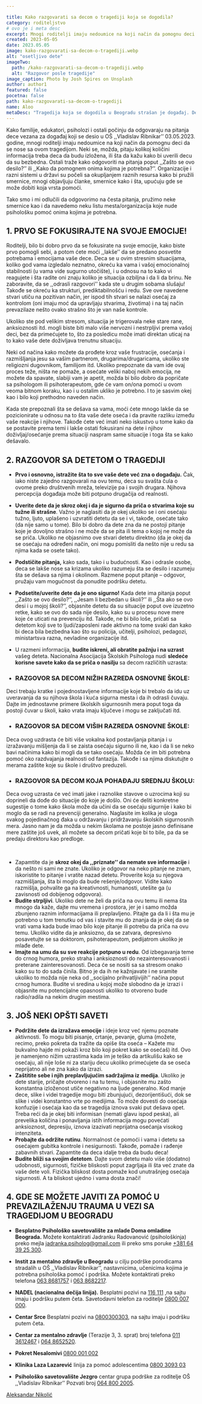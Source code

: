 ```yaml
---

title: Kako razgovarati sa decom o tragediji koja se dogodila?
category: roditeljstvo
# ovo je i meta desc
excerpt: Mnogi roditelji imaju nedoumice na koji način da pomognu deci da se nose sa ovom tragedijom.
created: 2023-05-05
date: 2023.05.05
image: kako-razgovarati-sa-decom-o-tragediji.webp
alt: "osetljivo dete"
imageTwo:
  path: /kako-razgovarati-sa-decom-o-tragediji.webp
  alt: "Razgovor posle tragedije"
image_caption: Photo by Josh Spires on Unsplash
author: author1
featured: false
pocetna: false
path: kako-razgovarati-sa-decom-o-tragediji
name: Aloo
metaDesc: "Tragedija koja se dogodila u Beogradu strašan je događaj. Deca posebno doživljavaju ovakve situacije. Na koji način razgovarati sa decom nakon ovako tragičnih dešavanja?"
---
```


Kako familije, edukatori, psiholozi i ostali počinju da odgovaraju na pitanja dece vezana za događaj koji se desio u OŠ ,,Vladislav Ribnikar’’ 03.05.2023. godine, mnogi roditelji imaju nedoumice na koji način da pomognu deci da se nose sa ovom tragedijom. Neki se, možda, pitaju kolikoj količini informacija treba deca da budu izložena, ili šta da kažu kako bi uverili decu da su bezbedna. Ostali traže kako odgovoriti na pitanja poput ,,Zašto se ovo desilo?’’ ili ,,Kako da pomognem onima kojima je potrebna?’’.
Organizacije i razni sistemi u državi su počeli sa okupljanjem raznih resursa kako bi pružili smernice, mnogi objavljuju članke, smernice kako i šta, upućuju gde se može dobiti koja vrsta pomoći.

Tako smo i mi odlučili da odgovorimo na česta pitanja, pružimo neke smernice kao i da navedemo neku listu mesta/organizacija koje nude psihološku pomoć onima kojima je potrebna.

## 1. PRVO SE FOKUSIRAJTE NA SVOJE EMOCIJE!

Roditelji, bilo bi dobro prvo da se fokusirate na svoje emocije, kako biste prvo pomogli sebi, a potom ćete moći ,,lakše’’ da se predano posvetite potrebama i emocijama vaše dece. Deca se u ovim stresnim situacijama, koliko god vama izgledalo neznatno, okreću ka vama i vašoj emocionalnoj stabilnosti (u vama vide sugurno utočište), i u odnosu na to kako vi reagujete i šta radite oni znaju koliko je situacija ozbiljna i da li da brinu. Ne zaboravite, da se ,,odrasli razgovori’’ kada ste u drugim sobama slušaju! Takođe se okreću ka strukturi, prediktabilnošću i redu. Sve ove navedene stvari utiču na pozitivan način, jer ispod tih stvari se nalazi osećaj za kontrolom (oni imaju moć da upravljaju stvarima, životima) i na taj način prevazilaze nešto ovako strašno što je van naše kontrole.

Ukoliko ste pod velikim stresom, situacija je trigerovala neke stare rane, anksioznosti itd. mogli biste biti malo više nervozni i nestrpljivi prema vašoj deci, bez da primećujete to, što za posledicu može imati direktan uticaj na to kako vaše dete doživljava trenutnu situaciju.

Neki od načina kako možete da prođete kroz vaše frustracije, osećanja i razmišljanja jesu sa vašim partnerom, drugarima/drugaricama, ukoliko ste religiozni dugovnikom, familijom itd. Ukoliko prepoznate da vam ide ovaj proces teže, ništa ne pomaže, a osećate veliki naboj nekih emocija, ne možete da spavate, slabiji vam je apetit, možda bi bilo dobro da popričate sa psihologom ili psihoterapeutom, gde će vam on/ona pomoći u ovom veoma bitnom koraku, kao i u ostalim ukliko je potrebno. I to je sasvim okej kao i bilo koji prethodno naveden način.

Kada ste prepoznali šta se dešava sa vama, moći ćete mnogo lakše da se pozicionirate u odnosu na to šta vaše dete oseća i da pravite razliku između vaše reakcije i njihove. Takođe ćete već imati neko iskustvo u tome kako da se postavite prema temi i lakše ostati fokusirani na dete i njihov doživljaj/osećanje prema situaciji naspram same situacije i toga šta se kako dešavalo.

## 2. RAZGOVOR SA DETETOM O TRAGEDIJI

- **Prvo i osnovno, istražite šta to sve vaše dete već zna o događaju.** Čak, iako niste zajedno razgovarali na ovu temu, deca su svašta čula o ovome preko društvenih mreža, televizije pa i svojih drugara. Njihova percepcija događaja može biti potpuno drugačija od realnosti.
- **Uverite dete da je skroz okej i da je sigurno da priča o stvarima koje su tužne ili strašne**. Važno je naglasiti da je okej ukoliko se i oni osećaju tužno, ljuto, uplašeno i uzvratiti detetu da se i vi, takođe, osećate tako (da nije samo u tome). Bilo bi dobro da dete zna da ne postoji pitanje koje je dovoljno strašno i ne može da se pita ili tema o kojoj ne može da se priča. Ukoliko ne objasnimo ove stvari detetu direktno (da je okej da se osećaju na određeni način, oni mogu pomisliti da nešto nije u redu sa njima kada se osete tako).
- **Podstičite pitanja,** kako sada, tako i u budućnosti. Kao i odrasle osobe, deca se lakše nose sa krizama ukoliko razumeju šta se desilo i razumeju šta se dešava sa njima i okolinom. Razmene poput pitanje – odgovor, pružaju vam mogućnost da ponudite podršku detetu.
- **Podsetite/uverite dete da je ono sigurno!** Kada dete ima pitanja poput ,,Zašto se ovo desilo?’’, ,,Jesam li bezbedan u školi?’’ ili ,,Šta ako se ovo desi i u mojoj školi?’’, objasnite detetu da su situacije poput ove izuzetno retke, kako se ovo do sada nije desilo, kako su u procesu nove mere koje će uticati na prevenciju itd. Takođe, ne bi bilo loše, pričati sa detetom koji sve to ljudi/zaposleni rade aktivno na tome svaki dan kako bi deca bila bezbedna kao što su policija, učitelji, psiholozi, pedagozi, ministartsva razna, nevladine organizacije itd.
- U razmeni informacija, **budite iskreni, ali obratite pažnju i na uzrast** vašeg deteta. Nacionalna Asocijacija Školskih Psihologa nudi **sledeće korisne savete kako da se priča o nasilju** sa decom različitih uzrasta: 

- ### RAZGOVOR SA DECOM NIŽIH RAZREDA OSNOVNE ŠKOLE:
Deci trebaju kratke i pojednostavljene informacije koje bi trebalo da idu uz uveravanja da su njihova škola i kuća sigurna mesta i da ih odrasli čuvaju. Dajte im jednostavne primere školskih sigurnosnih mera poput toga da postoji čuvar u školi, kako vrata imaju ključeve i mogu se zaključati itd. 

- ### RAZGOVOR SA DECOM VIŠIH RAZREDA OSNOVNE ŠKOLE:
Deca ovog uzdrasta će biti više vokalna kod postavljanja pitanja i u izražavanju mišljenja da li se zaista osećaju sigurno ili ne, kao i da li se neko bavi načinima kako bi mogli da se tako osećaju. Možda će im biti potrebna pomoć oko razdvajanja realnosti od fantazija. Takođe i sa njima diskutujte o merama zaštite koje su škole i društvo preduzeli. 

- ### RAZGOVOR SA DECOM KOJA POHAĐAJU SREDNJU ŠKOLU:
Deca ovog uzrasta će već imati jake i raznolike stavove o uzrocima koji su doprineli da dođe do situacije do koje je došlo. Oni će deliti konkretne sugestije o tome kako škola može da učini da se osećaju sigurnije i kako bi moglo da se radi na prevenciji generalno. Naglasite im kolika je uloga svakog pojedinačnog đaka u održavanju i pridržavanju školskih sigurnosnih mera. Jasno nam je da možda u nekim školama ne postoje jasno definisane mere zaštite još uvek, ali možete sa decom pričati koje bi to bile, pa da se predaju direktoru kao predloge.  

<br>

- Zapamtite da je **skroz okej da ,,priznate’’ da nemate sve informacije** i da nešto ni sami ne znate. Ukoliko je odgovor na neko pitanje ne znam, iskoristite to pitanje i vratite nazad detetu. Proverite koja su njegova razmišljanja, šta bi moglo da bude rešenje/odgovor. Vidite kako razmišlja, pohvalite ga na kreativnosti, humanosti, utešite ga (u zavisnosti od dobijenog odgovora).
- **Budite strpljivi**. Ukoliko dete ne želi da priča na ovu temu ili nema šta mnogo da kaže, dajte mu vremena i prostora, jer je i samo možda zbunjeno raznim informacijama ili preplavljeno. Pitajte ga da li i šta mu je potrebno u tom trenutku od vas i stavite mu do znanja da je okej da se vrati vama kada bude imao bilo koje pitanje ili potrebu da priča na ovu temu. Ukoliko vidite da je anksiozno, da se zatvara, depresivno posavetujte se sa doktorom, psihoterapeutom, pedijatrom ukoliko je mlađe dete.
- **Imajte na umu da su sve reakcije potpuno u redu**. Od izbegavanja teme do crnog humora, preko straha i anksioznosti do nezainteresovanosti i preterane zainteresovanosti. Deca će se nositi sa sa stresom onako kako su to do sada činila. Bitno je da ih ne kažnjavate i ne sramite ukoliko to možda nije neka od ,,socijalno prihvatljivijih’’ načina poput crnog humora. Budite vi sredina u kojoj može slobodno da je izrazi i objasnite mu potencijalne opasnosti ukoliko to otvoreno bude radio/radila na nekim drugim mestima. 



## 3. JOŠ NEKI OPŠTI SAVETI

- **Podržite dete da izražava emocije** i ideje kroz već njemu poznate aktivnosti. To mogu biti pisanje, crtanje, pevanje, gluma (možete, recimo, preko pokreta da tražite da opiše šta oseća – Kažete mu bukvalno hajde mi pokaži kroz bilo koji pokret kako se osećaš) itd. Ovo je namenjeno nižim uzrastima kada im je teško da artikulišu kako se osećaju, ali nije loše ni za stariju decu ukoliko primećujete da se oseća neprijatno ali ne zna kako da izrazi.  
- **Zaštitite sebe i njih preplavljujućim sadržajima iz medija**. Ukoliko je dete starije, pričajte otvoreno i na tu temu, i objasnite mu zašto konstantna izloženost utiče negativno na ljude generalno. Kod manje dece, slike i videi tragedije mogu biti zbunjujući, dezorijentišući, dok se slike i videi konstantno vrte po medijima. To može dovesti do osećaja konfuzije i osećaja kao da se tragedija iznova svaki put dešava opet. Treba reći da je okej biti informisan (nemati glavu ispod peska), ali prevelika količina i ponavljanja istih informacija mogu povećati anksioznost, depresiju, iznova izazivati neprijatna osećanja visokog intenziteta. 
- **Probajte da održite rutinu**. Normalnost će pomoći i vama i detetu sa osećajem gubitka kontrole i nesigurnosti. Takođe, pomaže i rađenje zabavnih stvari. Zapamtite da deca idalje treba da budu deca!
- **Budite bliži sa svojim detetom**. Dajte svom detetu malo više (dodatno) udobnosti, sigurnosti, fizičke bliskosti poput zagrljaja ili šta već znate da vaše dete voli. Fizička bliskost dosta pomaže kod unutrašnjeg osećaja sigurnosti. A ta bliskost ujedno i vama dosta znači!

## 4. GDE SE MOŽETE JAVITI ZA POMOĆ U PREVAZILAŽENJU TRAUMA U VEZI SA TRAGEDIJOM U BEOGRADU

- **Besplatno Psihološko savetovalište za mlade Doma omladine Beograda.** Možete kontaktirati Jadranku Radovanović (psihološkinja) preko mejla <a href="mailto:jadranka.psiholog@gmail.com">jadranka.psiholog@gmail.com<a> ili preko sms poruke <a href="sms:+381643925300">+381 64 39 25 300<a>.

- **Instit za mentalno zdravlje u Beogradu** u cilju podrške porodicama stradalih u OŠ ,,Vladislav Ribnikar’’, nastavnicima, učenicima kojima je potrebna psihološka pomoć i podrška. Možete kontaktirati preko telefona <a href="tel:+381638681757">063 8681757</a> i <a href="tel:+381638682117">063 8682217</a>.

- **NADEL (nacionalna dečija linija).** Besplatni pozivi na <a href="tel:116111">116 111</a> ,na sajtu imaju i podršku putem četa. Savetodavni telefon za roditelje <a href="tel:0800007000">0800 007 000</a>.

- **Centar Srce** Besplatni pozivi na <a href="tel:0800300303">0800300303</a>, na sajtu imaju i podršku putem četa.
- **Centar za mentalno zdravlje** (Terazije 3, 3. sprat) broj telefona <a href="tel:+381113612467">011 3612467</a> i <a href="tel:+381648652520">064 8652520</a>.
- **Pokret Nesalomivi** <a href="tel:0800001002">0800 001 002</a> 
- **Klinika Laza Lazarević** linija za pomoć adolescentima <a href="tel:0800309303">0800 3093 03</a>
- **Psihološko savetovalište Jezgro** centar grupa podrške za roditelje OŠ ,,Vladislav Ribnikar’’ Pozvati broj <a href="tel:+381648002005">064 800 2005</a>.  


[Aleksandar Nikolić](https://www.linkedin.com/in/aleksandar-nikoli%C4%87-2434098a/)





